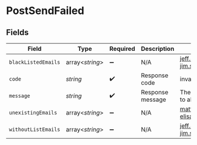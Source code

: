 # PostSendFailed


## Fields

| Field                                              | Type                                               | Required                                           | Description                                        | Example                                            |
| -------------------------------------------------- | -------------------------------------------------- | -------------------------------------------------- | -------------------------------------------------- | -------------------------------------------------- |
| `blackListedEmails`                                | array<*string*>                                    | :heavy_minus_sign:                                 | N/A                                                | jeff.dean@example.com, jim.sue@example.com         |
| `code`                                             | *string*                                           | :heavy_check_mark:                                 | Response code                                      | invalid_parameter                                  |
| `message`                                          | *string*                                           | :heavy_check_mark:                                 | Response message                                   | The email could not be sent to all recipients      |
| `unexistingEmails`                                 | array<*string*>                                    | :heavy_minus_sign:                                 | N/A                                                | matthew.dow@example.com, elisa.carrely@example.com |
| `withoutListEmails`                                | array<*string*>                                    | :heavy_minus_sign:                                 | N/A                                                | jeff.dean@example.com, jim.sue@example.com         |
